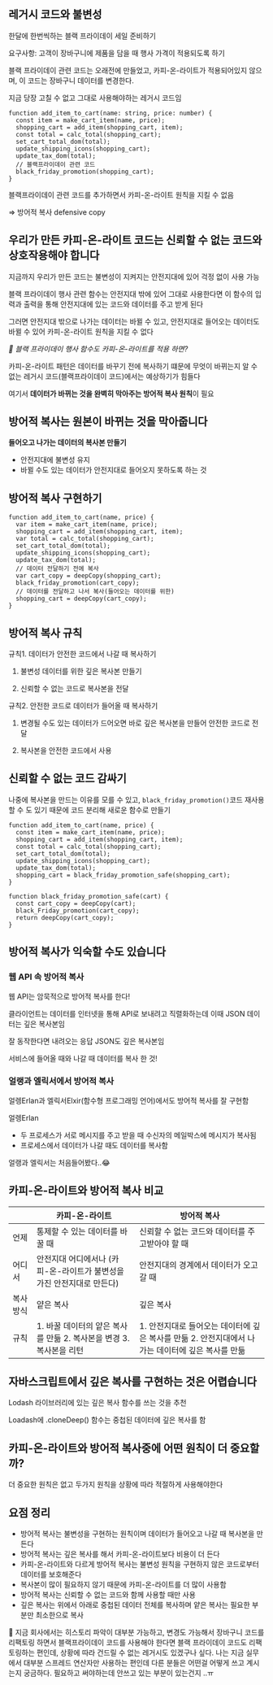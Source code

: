 ## 레거시 코드와 불변성

한달에 한번씩하는 블랙 프라이데이 세일 준비하기

요구사항: 고객이 장바구니에 제품을 담을 때 행사 가격이 적용되도록 하기

블랙 프라이데이 관련 코드는 오래전에 만들었고, 카피-온-라이트가 적용되어있지 않으며, 이 코드는 장바구니 데이터를 변경한다.

지금 당장 고칠 수 없고 그대로 사용해야하는 레거시 코드임

```tsx
function add_item_to_cart(name: string, price: number) {
  const item = make_cart_item(name, price);
  shopping_cart = add_item(shopping_cart, item);
  const total = calc_total(shopping_cart);
  set_cart_total_dom(total);
  update_shipping_icons(shopping_cart);
  update_tax_dom(total);
  // 블랙프라이데이 관련 코드
  black_friday_promotion(shopping_cart);
}
```

블랙프라이데이 관련 코드를 추가하면서 카피-온-라이트 원칙을 지킬 수 없음

⇒ 방어적 복사 defensive copy

## 우리가 만든 카피-온-라이트 코드는 신뢰할 수 없는 코드와 상호작용해야 합니다

지금까지 우리가 만든 코드는 불변성이 지켜지는 안전지대에 있어 걱정 없이 사용 가능

블랙 프라이데이 행사 관련 함수는 안전지대 밖에 있어 그대로 사용한다면 이 함수의 입력과 출력을 통해 안전지대에 있는 코드와 데이터를 주고 받게 된다

그러면 안전지대 밖으로 나가는 데이터는 바뀔 수 있고, 안전지대로 들어오는 데이터도 바뀔 수 있어 카피-온-라이트 원칙을 지킬 수 없다

_🤔 블랙 프라이데이 행사 함수도 카피-온-라이트를 적용 하면?_

카피-온-라이트 패턴은 데이터를 바꾸기 전에 복사하기 떄문에 무엇이 바뀌는지 알 수 없는 레거시 코드(블랙프라이데이 코드)에서는 예상하기가 힘들다

여기서 **데이터가 바뀌는 것을 완벽히 막아주는 방어적 복사 원칙**이 필요

## 방어적 복사는 원본이 바뀌는 것을 막아줍니다

**들어오고 나가는 데이터의 복사본 만들기**

- 안전지대에 불변성 유지
- 바뀔 수도 있는 데이터가 안전지대로 들어오지 못하도록 하는 것

## 방어적 복사 구현하기

```tsx
function add_item_to_cart(name, price) {
  var item = make_cart_item(name, price);
  shopping_cart = add_item(shopping_cart, item);
  var total = calc_total(shopping_cart);
  set_cart_total_dom(total);
  update_shipping_icons(shopping_cart);
  update_tax_dom(total);
  // 데이터 전달하기 전에 복사
  var cart_copy = deepCopy(shopping_cart);
  black_friday_promotion(cart_copy);
  // 데이터를 전달하고 나서 복사(들어오는 데이터를 위한)
  shopping_cart = deepCopy(cart_copy);
}
```

## 방어적 복사 규칙

규칙1. 데이터가 안전한 코드에서 나갈 때 복사하기

1. 불변성 데이터를 위한 깊은 복사본 만들기

2. 신뢰할 수 없는 코드로 복사본을 전달

규칙2. 안전한 코드로 데이터가 들어올 때 복사하기

1. 변경될 수도 있는 데이터가 드어오면 바로 깊은 복사본을 만들어 안전한 코드로 전달

2. 복사본을 안전한 코드에서 사용

## 신뢰할 수 없는 코드 감싸기

나중에 복사본을 만드는 이유를 모를 수 있고, `black_friday_promotion()`코드 재사용할 수 도 있기 때문에 코드 분리해 새로운 함수로 만들기

```tsx
function add_item_to_cart(name, price) {
  const item = make_cart_item(name, price);
  shopping_cart = add_item(shopping_cart, item);
  const total = calc_total(shopping_cart);
  set_cart_total_dom(total);
  update_shipping_icons(shopping_cart);
  update_tax_dom(total);
  shopping_cart = black_friday_promotion_safe(shopping_cart);
}

function black_friday_promotion_safe(cart) {
  const cart_copy = deepCopy(cart);
  black_Friday_promotion(cart_copy);
  return deepCopy(cart_copy);
}
```

## 방어적 복사가 익숙할 수도 있습니다

### 웹 API 속 방어적 복사

웹 API는 암묵적으로 방어적 복사를 한다!

클라이언트는 데이터를 인터넷을 통해 API로 보내려고 직렬화하는데 이때 JSON 데이터는 깊은 복사본임

잘 동작한다면 내려오는 응답 JSON도 깊은 복사본임

서비스에 들어올 때와 나갈 때 데이터를 복사 한 것!

### 얼랭과 엘릭서에서 방어적 복사

얼렝Erlan과 엘릭서Elxir(함수형 프로그래밍 언어)에서도 방어적 복사를 잘 구현함

얼렝Erlan

- 두 프로세스가 서로 메시지를 주고 받을 때 수신자의 메일박스에 메시지가 복사됨
- 프로세스에서 데이터가 나갈 때도 데이터를 복사함

얼랭과 엘릭서는 처음들어봤다..😂

## 카피-온-라이트와 방어적 복사 비교

|           | 카피-온-라이트                                                         | 방어적 복사                                                                                       |
| --------- | ---------------------------------------------------------------------- | ------------------------------------------------------------------------------------------------- |
| 언제      | 통제할 수 있는 데이터를 바꿀 때                                        | 신뢰할 수 없는 코드와 데이터를 주고받아야 할 때                                                   |
| 어디서    | 안전지대 어디에서나 (카피-온-라이트가 불변성을 가진 안전지대로 만든다) | 안전지대의 경계에서 데이터가 오고 갈 때                                                           |
| 복사 방식 | 얕은 복사                                                              | 깊은 복사                                                                                         |
| 규칙      | 1. 바꿀 데이터의 얕은 복사를 만듦 2. 복사본을 변경 3. 복사본을 리턴    | 1. 안전지대로 들어오는 데이터에 깊은 복사를 만듦 2. 안전지대에서 나가는 데이터에 깊은 복사를 만듦 |

## 자바스크립트에서 깊은 복사를 구현하는 것은 어렵습니다

Lodash 라이브러리에 있는 깊은 복사 함수를 쓰는 것을 추천

Loadash에 .cloneDeep() 함수는 중첩된 데이터에 깊은 복사를 함

## 카피-온-라이트와 방어적 복사중에 어떤 원칙이 더 중요할까?

더 중요한 원칙은 없고 두가지 원칙을 상황에 따라 적절하게 사용해야한다

## 요점 정리

- 방어적 복사는 불변성을 구현하는 원칙이며 데이터가 들어오고 나갈 때 복사본을 만든다
- 방어적 복사는 깊은 복사를 해서 카피-온-라이트보다 비용이 더 든다
- 카피-온-라이트와 다르게 방어적 복사는 불변성 원칙을 구현하지 않은 코드로부터 데이터를 보호해준다
- 복사본이 많이 필요하지 않기 때문에 카피-온-라이트를 더 많이 사용함
- 방어적 복사는 신뢰할 수 없는 코드와 함께 사용할 때만 사용
- 깊은 복사는 위에서 아래로 중첩된 데이터 전체를 복사하며 얕은 복사는 필요한 부분만 최소한으로 복사

💬 지금 회사에서는 히스토리 파악이 대부분 가능하고, 변경도 가능해서 장바구니 코드를 리팩토링 하면서 블랙프라이데이 코드를 사용해야 한다면 블랙 프라이데이 코드도 리팩토링하는 편인데, 상황에 따라 건드릴 수 없는 레거시도 있겠구나 싶다. 나는 지금 실무에서 대부분 스프레드 연산자만 사용하는 편인데 다른 분들은 어떤걸 어떻게 쓰고 계시는지 궁금하다. 필요하고 써야하는데 안쓰고 있는 부분이 있는건지 ..ㅠ
